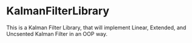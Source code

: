# KalmanFilterLibrary
This is a Kalman Filter Library, that will implement Linear, Extended, and Uncsented Kalman Filter in an OOP way.
